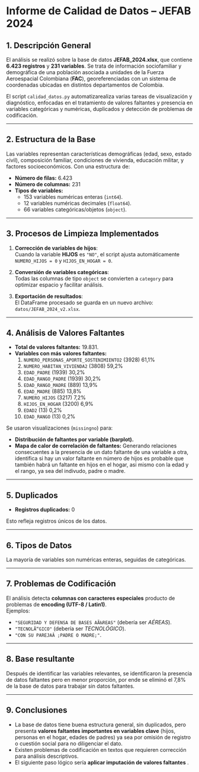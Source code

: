 # Informe de Calidad de Datos – JEFAB 2024

## 1. Descripción General
El análisis se realizó sobre la base de datos **JEFAB_2024.xlsx**, que contiene **6.423 registros** y **231 variables**. Se trata de información sociofamiliar y demográfica de una población asociada a unidades de la Fuerza Aeroespacial Colombiana (**FAC**), georeferenciadas con un sistema de coordenadas ubicadas en distintos departamentos de Colombia.

El script `calidad_datos.py` automatizarealiza varias tareas de visualización y diagnóstico, enfocadas en el tratamiento de valores faltantes y presencia en variables categóricas y numéricas, duplicados y detección de problemas de codificación.

---

## 2. Estructura de la Base

Las variables representan características demográficas (edad, sexo, estado civil), composición familiar, condiciones de vivienda, educación militar, y factores socioeconómicos. Con una estructura de:

- **Número de filas:** 6.423  
- **Número de columnas:** 231  
- **Tipos de variables:**  
  - 153 variables numéricas enteras (`int64`).  
  - 12 variables numéricas decimales (`float64`).  
  - 66 variables categóricas/objetos (`object`).  



---

## 3. Procesos de Limpieza Implementados
1. **Corrección de variables de hijos**:  
   Cuando la variable **HIJOS** es `"NO"`, el script ajusta automáticamente `NUMERO_HIJOS = 0` y `HIJOS_EN_HOGAR = 0`.  

2. **Conversión de variables categóricas**:  
   Todas las columnas de tipo `object` se convierten a `category` para optimizar espacio y facilitar análisis.  

3. **Exportación de resultados**:  
   El DataFrame procesado se guarda en un nuevo archivo:  
   `datos/JEFAB_2024_v2.xlsx`.

---

## 4. Análisis de Valores Faltantes
- **Total de valores faltantes:** 19.831.  
- **Variables con más valores faltantes:**  
  1. `NUMERO_PERSONAS_APORTE_SOSTENIMIENTO2` (3928)  61,1%
  2. `NUMERO_HABITAN_VIVIENDA2` (3808)  59,2%
  3. `EDAD_PADRE` (1939)  30,2%
  4. `EDAD_RANGO_PADRE` (1939)  30,2%
  5. `EDAD_RANGO_MADRE` (889)  13,9%
  6. `EDAD_MADRE` (885)  13,8%
  7. `NUMERO_HIJOS` (3217)  7,2%
  8. `HIJOS_EN_HOGAR` (3200)  6,9%
  9. `EDAD2` (13)  0,2%
  10. `EDAD_RANGO` (13)  0,2%
  

Se usaron visualizaciones (`missingno`) para:
- **Distribución de faltantes por variable (barplot).**
- **Mapa de calor de correlación de faltantes:** Generando relaciones consecuentes a la presencia de un dato faltante de una variable a otra, identifica si hay un valor faltante en número de hijos es probable que también habrá un faltante en hijos en el hogar, asi mismo con la edad y el rango, ya sea del indivudo, padre o madre.

---

## 5. Duplicados
- **Registros duplicados:** 0  

Esto refleja registros únicos de los datos.

---

## 6. Tipos de Datos
La mayoría de variables son numéricas enteras, seguidas de categóricas. 

---

## 7. Problemas de Codificación
El análisis detecta **columnas con caracteres especiales** producto de problemas de **encoding (UTF-8 / Latin1)**.  
Ejemplos:  
- `"SEGURIDAD Y DEFENSA DE BASES AÃ‰REAS"` (debería ser *AÉREAS*).  
- `"TECNOLÃ“GICO"` (debería ser *TECNOLÓGICO*).  
- `"CON SU PAREJAÂ ;PADRE O MADRE;"`.  

---

## 8. Base resultante
Después de identificar las variables relevantes, se identificaron la presencia de datos faltantes pero en menor proporción, por ende se eliminó el 7,8% de la base de datos para trabajar sin datos faltantes.

---

## 9. Conclusiones
- La base de datos tiene buena estructura general, sin duplicados, pero presenta **valores faltantes importantes en variables clave** (hijos, personas en el hogar, edades de padres) ya sea por omisión de registro o cuestión social para no diligenciar el dato.
- Existen problemas de codificación en textos que requieren corrección para análisis descriptivos.
- El siguiente paso lógico sería **aplicar imputación de valores faltantes** .